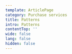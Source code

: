 ```yaml
---
template: ArticlePage
category: Purchase services
title: Patterns
intro: Patterns
contentTop: ''
wide: false
lang: false
hidden: false
---
```

